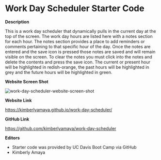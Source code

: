 # Work Day Scheduler Starter Code

**Description**

This is a work day scheduler that dynamically pulls in the current day at the top of the screen. The work day hours are listed here with a notes section for each hour. The notes section provides a place to add reminders or comments pertaining to that specific hour of the day. Once the notes are entered and the save icon is pressed those notes are saved and will remain visible on the screen. To clear the notes you must click into the notes and delete the contents and press the save icon.  The current or present hour will be highlighted in redish-orange, the past hours will be highlighted in grey and the future hours will be highlighted in green.


**Website Screen Shot**

![work-day-scheduler-website-screen-shot](assets/images/website-screen-shot-png)


**Website Link**

https://kimberlyamaya.github.io/work-day-scheduler/


**GitHub Link**

https://github.com/kimberlyamaya/work-day-scheduler


**Editors**

* Starter code was provided by UC Davis Boot Camp via GitHub
* Kimberly Amaya
